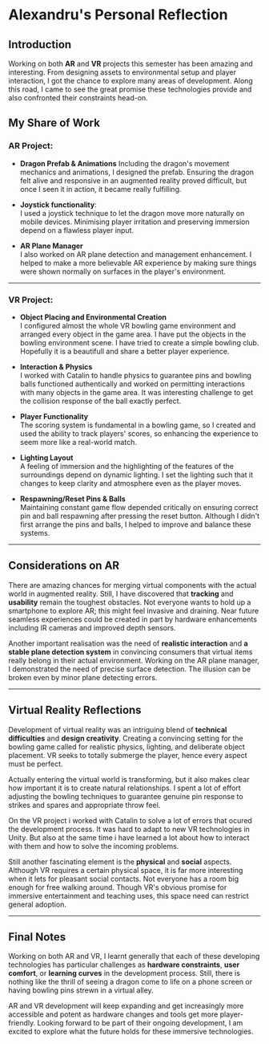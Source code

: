 ﻿# Alexandru's Personal Reflection

## Introduction
Working on both **AR** and **VR** projects this semester has been amazing and interesting. From designing assets to environmental setup and player interaction, I got the chance to explore many areas of development. Along this road, I came to see the great promise these technologies provide and also confronted their constraints head-on.

## My Share of Work

### AR Project:
- **Dragon Prefab & Animations**
Including the dragon's movement mechanics and animations, I designed the prefab. Ensuring the dragon felt alive and responsive in an augmented reality proved difficult, but once I seen it in action, it became really fulfilling.

- **Joystick functionality**:  
I used a joystick technique to let the dragon move more naturally on mobile devices. Minimising player irritation and preserving immersion depend on a flawless player input.

- **AR Plane Manager**  
I also worked on AR plane detection and management enhancement. I helped to make a more believable AR experience by making sure things were shown normally on surfaces in the player's environment.

---

### VR Project:
- **Object Placing and Environmental Creation**  
I configured almost the whole VR bowling game environment and arranged every object in the game area. I have put the objects in the bowling environment scene. I have tried to create a simple bowling club. Hopefully it is a beautifull and share a better player experience.

- **Interaction & Physics**  
  I worked with Catalin to handle physics to guarantee pins and bowling balls functioned authentically and worked on permitting interactions with many objects in the game area. It was interesting challenge to get the collision response of the ball exactly perfect.

- **Player Functionality**  
  The scoring system is fundamental in a bowling game, so I created and used the ability to track players' scores, so enhancing the experience to seem more like a real-world match.

- **Lighting Layout**  
  A feeling of immersion and the highlighting of the features of the surroundings depend on dynamic lighting. I set the lighting such that it changes to keep clarity and atmosphere even as the player moves.

- **Respawning/Reset Pins & Balls**  
  Maintaining constant game flow depended critically on ensuring correct pin and ball respawning after pressing the reset button. Although I didn't first arrange the pins and balls, I helped to improve and balance these systems.

---

## Considerations on AR
There are amazing chances for merging virtual components with the actual world in augmented reality. Still, I have discovered that **tracking** and **usability** remain the toughest obstacles. Not everyone wants to hold up a smartphone to explore AR; this might feel invasive and draining. Near future seamless experiences could be created in part by hardware enhancements including IR cameras and improved depth sensors.

Another important realisation was the need of **realistic interaction** and **a stable plane detection system** in convincing consumers that virtual items really belong in their actual environment. Working on the AR plane manager, I demonstrated the need of precise surface detection. The illusion can be broken even by minor plane detecting errors.

---

## Virtual Reality Reflections
Development of virtual reality was an intriguing blend of **technical difficulties** and **design creativity**. Creating a convincing setting for the bowling game called for realistic physics, lighting, and deliberate object placement. VR seeks to totally submerge the player, hence every aspect must be perfect.

Actually entering the virtual world is transforming, but it also makes clear how important it is to create natural relationships. I spent a lot of effort adjusting the bowling techniques to guarantee genuine pin response to strikes and spares and appropriate throw feel.

On the VR project i worked with Catalin to solve a lot of errors that ocured the development process. It was hard to adapt to new VR technologies in Unity. But also at the same time i have learned a lot about how to interact with them and how to solve the incoming problems.

Still another fascinating element is the **physical** and **social** aspects. Although VR requires a certain physical space, it is far more interesting when it lets for pleasant social contacts. Not everyone has a room big enough for free walking around. Though VR's obvious promise for immersive entertainment and teaching uses, this space need can restrict general adoption.

---

## Final Notes
Working on both AR and VR, I learnt generally that each of these developing technologies has particular challenges as **hardware constraints**, **user comfort**, or **learning curves** in the development process. Still, there is nothing like the thrill of seeing a dragon come to life on a phone screen or having bowling pins strewn in a virtual alley.

AR and VR development will keep expanding and get increasingly more accessible and potent as hardware changes and tools get more player-friendly. Looking forward to be part of their ongoing development, I am excited to explore what the future holds for these immersive technologies.
